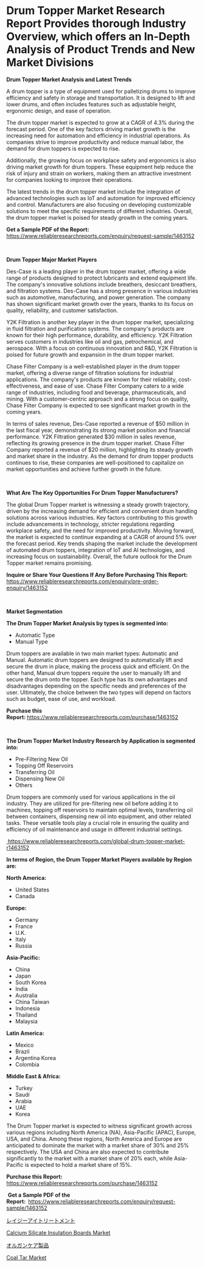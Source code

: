 <p><h1>Drum Topper Market Research Report Provides thorough Industry Overview, which offers an In-Depth Analysis of Product Trends and New Market Divisions</h1></p><p><strong>Drum Topper Market Analysis and Latest Trends</strong></p>
<p><p>A drum topper is a type of equipment used for palletizing drums to improve efficiency and safety in storage and transportation. It is designed to lift and lower drums, and often includes features such as adjustable height, ergonomic design, and ease of operation.</p><p>The drum topper market is expected to grow at a CAGR of 4.3% during the forecast period. One of the key factors driving market growth is the increasing need for automation and efficiency in industrial operations. As companies strive to improve productivity and reduce manual labor, the demand for drum toppers is expected to rise.</p><p>Additionally, the growing focus on workplace safety and ergonomics is also driving market growth for drum toppers. These equipment help reduce the risk of injury and strain on workers, making them an attractive investment for companies looking to improve their operations.</p><p>The latest trends in the drum topper market include the integration of advanced technologies such as IoT and automation for improved efficiency and control. Manufacturers are also focusing on developing customizable solutions to meet the specific requirements of different industries. Overall, the drum topper market is poised for steady growth in the coming years.</p></p>
<p><strong>Get a Sample PDF of the Report:&nbsp;</strong> <a href="https://www.reliableresearchreports.com/enquiry/request-sample/1463152">https://www.reliableresearchreports.com/enquiry/request-sample/1463152</a></p>
<p>&nbsp;</p>
<p><strong>Drum Topper Major Market Players</strong></p>
<p><p>Des-Case is a leading player in the drum topper market, offering a wide range of products designed to protect lubricants and extend equipment life. The company's innovative solutions include breathers, desiccant breathers, and filtration systems. Des-Case has a strong presence in various industries such as automotive, manufacturing, and power generation. The company has shown significant market growth over the years, thanks to its focus on quality, reliability, and customer satisfaction.</p><p>Y2K Filtration is another key player in the drum topper market, specializing in fluid filtration and purification systems. The company's products are known for their high performance, durability, and efficiency. Y2K Filtration serves customers in industries like oil and gas, petrochemical, and aerospace. With a focus on continuous innovation and R&D, Y2K Filtration is poised for future growth and expansion in the drum topper market.</p><p>Chase Filter Company is a well-established player in the drum topper market, offering a diverse range of filtration solutions for industrial applications. The company's products are known for their reliability, cost-effectiveness, and ease of use. Chase Filter Company caters to a wide range of industries, including food and beverage, pharmaceuticals, and mining. With a customer-centric approach and a strong focus on quality, Chase Filter Company is expected to see significant market growth in the coming years.</p><p>In terms of sales revenue, Des-Case reported a revenue of $50 million in the last fiscal year, demonstrating its strong market position and financial performance. Y2K Filtration generated $30 million in sales revenue, reflecting its growing presence in the drum topper market. Chase Filter Company reported a revenue of $20 million, highlighting its steady growth and market share in the industry. As the demand for drum topper products continues to rise, these companies are well-positioned to capitalize on market opportunities and achieve further growth in the future.</p></p>
<p>&nbsp;</p>
<p><strong>What Are The Key Opportunities For Drum Topper Manufacturers?</strong></p>
<p><p>The global Drum Topper market is witnessing a steady growth trajectory, driven by the increasing demand for efficient and convenient drum handling solutions across various industries. Key factors contributing to this growth include advancements in technology, stricter regulations regarding workplace safety, and the need for improved productivity. Moving forward, the market is expected to continue expanding at a CAGR of around 5% over the forecast period. Key trends shaping the market include the development of automated drum toppers, integration of IoT and AI technologies, and increasing focus on sustainability. Overall, the future outlook for the Drum Topper market remains promising.</p></p>
<p><strong>Inquire or Share Your Questions If Any Before Purchasing This Report:</strong> <a href="https://www.reliableresearchreports.com/enquiry/pre-order-enquiry/1463152">https://www.reliableresearchreports.com/enquiry/pre-order-enquiry/1463152</a></p>
<p>&nbsp;</p>
<p><strong>Market Segmentation</strong></p>
<p><strong>The Drum Topper Market Analysis by types is segmented into:</strong></p>
<p><ul><li>Automatic Type</li><li>Manual Type</li></ul></p>
<p><p>Drum toppers are available in two main market types: Automatic and Manual. Automatic drum toppers are designed to automatically lift and secure the drum in place, making the process quick and efficient. On the other hand, Manual drum toppers require the user to manually lift and secure the drum onto the topper. Each type has its own advantages and disadvantages depending on the specific needs and preferences of the user. Ultimately, the choice between the two types will depend on factors such as budget, ease of use, and workload.</p></p>
<p><strong>Purchase this Report:&nbsp;</strong><a href="https://www.reliableresearchreports.com/purchase/1463152">https://www.reliableresearchreports.com/purchase/1463152</a></p>
<p>&nbsp;</p>
<p><strong>The Drum Topper Market Industry Research by Application is segmented into:</strong></p>
<p><ul><li>Pre-Filtering New Oil</li><li>Topping Off Reservoirs</li><li>Transferring Oil</li><li>Dispensing New Oil</li><li>Others</li></ul></p>
<p><p>Drum toppers are commonly used for various applications in the oil industry. They are utilized for pre-filtering new oil before adding it to machines, topping off reservoirs to maintain optimal levels, transferring oil between containers, dispensing new oil into equipment, and other related tasks. These versatile tools play a crucial role in ensuring the quality and efficiency of oil maintenance and usage in different industrial settings.</p></p>
<p><a href="https://www.reliableresearchreports.com/global-drum-topper-market-r1463152">&nbsp;https://www.reliableresearchreports.com/global-drum-topper-market-r1463152</a></p>
<p><strong>In terms of Region, the Drum Topper Market Players available by Region are:</strong></p>
<p>
    <p> <strong> North America: </strong>
        <ul>
            <li>United States</li>
            <li>Canada</li>
        </ul>
        </p> 
    <p> <strong> Europe: </strong>
        <ul>
            <li>Germany</li>
            <li>France</li>
            <li>U.K.</li>
            <li>Italy</li>
            <li>Russia</li>
        </ul>
        </p> 
    <p> <strong> Asia-Pacific: </strong>
        <ul>
            <li>China</li>
            <li>Japan</li>
            <li>South Korea</li>
            <li>India</li>
            <li>Australia</li>
            <li>China Taiwan</li>
            <li>Indonesia</li>
            <li>Thailand</li>
            <li>Malaysia</li>
        </ul>
        </p> 
    <p> <strong> Latin America: </strong>
        <ul>
            <li>Mexico</li>
            <li>Brazil</li>
            <li>Argentina Korea</li>
            <li>Colombia</li>
        </ul>
        </p> 
    <p> <strong> Middle East & Africa: </strong>
        <ul>
            <li>Turkey</li>
            <li>Saudi</li>
            <li>Arabia</li>
            <li>UAE</li>
            <li>Korea</li>
        </ul>
    </p>
    </p>
<p><p>The Drum Topper market is expected to witness significant growth across various regions including North America (NA), Asia-Pacific (APAC), Europe, USA, and China. Among these regions, North America and Europe are anticipated to dominate the market with a market share of 30% and 25% respectively. The USA and China are also expected to contribute significantly to the market with a market share of 20% each, while Asia-Pacific is expected to hold a market share of 15%.</p></p>
<p><strong>Purchase this Report: </strong><a href="https://www.reliableresearchreports.com/purchase/1463152">https://www.reliableresearchreports.com/purchase/1463152</a></p>
<p>&nbsp;<strong>Get a Sample PDF of the Report:&nbsp;&nbsp;</strong><a href="https://www.reliableresearchreports.com/enquiry/request-sample/1463152">https://www.reliableresearchreports.com/enquiry/request-sample/1463152</a></p>
<p><strong></strong></p>
<p><p><a href="https://github.com/joaejkdzgyljvo6/Market-Research-Report-List-1/blob/main/747720930767.md">レイジーアイトリートメント</a></p><p><a href="https://www.linkedin.com/pulse/calcium-silicate-insulation-boards-market-growth-trends-covid-19-i61wf?trackingId=%2Bi5dKi%2BNLFMbVGy%2BBm7uWA%3D%3D">Calcium Silicate Insulation Boards Market</a></p><p><a href="https://github.com/ppmazlotr77499/Market-Research-Report-List-1/blob/main/623175330766.md">オルガンケア製品</a></p><p><a href="https://www.linkedin.com/pulse/coal-tar-market-size-trends-growth-outlook-forecasted-period-pdqkf?trackingId=eCVkPPGuTdUiQ7D1Pou26A%3D%3D">Coal Tar Market</a></p></p>